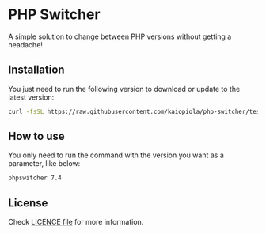 # PHP Switcher

A simple solution to change between PHP versions without getting a headache!

## Installation

You just need to run the following version to download or update to the latest version:

```bash
curl -fsSL https://raw.githubusercontent.com/kaiopiola/php-switcher/test/install.sh | sh
```
## How to use

You only need to run the command with the version you want as a parameter, like below:

```bash
phpswitcher 7.4
```

## License

Check [LICENCE file](LICENSE) for more information.
